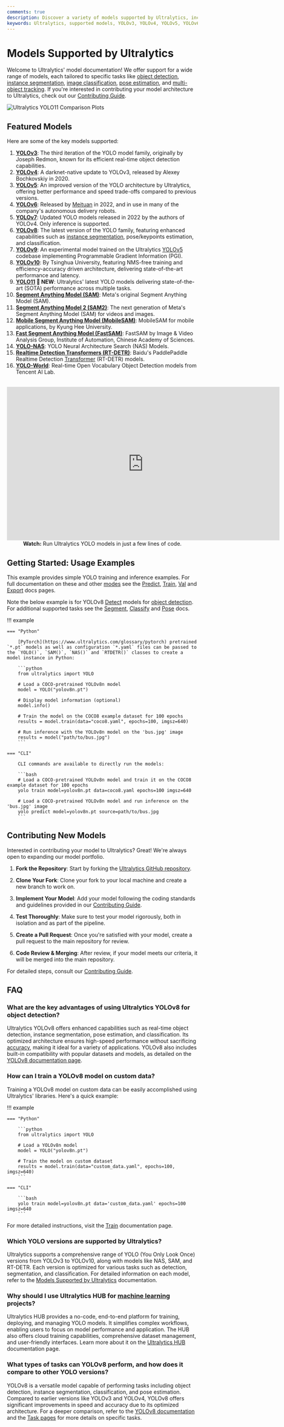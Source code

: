 ```yaml
---
comments: true
description: Discover a variety of models supported by Ultralytics, including YOLOv3 to YOLOv10, NAS, SAM, and RT-DETR for detection, segmentation, and more.
keywords: Ultralytics, supported models, YOLOv3, YOLOv4, YOLOv5, YOLOv6, YOLOv7, YOLOv8, YOLOv9, YOLOv10, SAM, NAS, RT-DETR, object detection, image segmentation, classification, pose estimation, multi-object tracking
---
```


# Models Supported by Ultralytics

Welcome to Ultralytics' model documentation! We offer support for a wide range of models, each tailored to specific tasks like [object detection](../tasks/detect.md), [instance segmentation](../tasks/segment.md), [image classification](../tasks/classify.md), [pose estimation](../tasks/pose.md), and [multi-object tracking](../modes/track.md). If you're interested in contributing your model architecture to Ultralytics, check out our [Contributing Guide](../help/contributing.md).

![Ultralytics YOLO11 Comparison Plots](https://raw.githubusercontent.com/ultralytics/assets/refs/heads/main/yolo/performance-comparison.png)

## Featured Models

Here are some of the key models supported:

1. **[YOLOv3](yolov3.md)**: The third iteration of the YOLO model family, originally by Joseph Redmon, known for its efficient real-time object detection capabilities.
2. **[YOLOv4](yolov4.md)**: A darknet-native update to YOLOv3, released by Alexey Bochkovskiy in 2020.
3. **[YOLOv5](yolov5.md)**: An improved version of the YOLO architecture by Ultralytics, offering better performance and speed trade-offs compared to previous versions.
4. **[YOLOv6](yolov6.md)**: Released by [Meituan](https://about.meituan.com/) in 2022, and in use in many of the company's autonomous delivery robots.
5. **[YOLOv7](yolov7.md)**: Updated YOLO models released in 2022 by the authors of YOLOv4. Only inference is supported.
6. **[YOLOv8](yolov8.md)**: The latest version of the YOLO family, featuring enhanced capabilities such as [instance segmentation](https://www.ultralytics.com/glossary/instance-segmentation), pose/keypoints estimation, and classification.
7. **[YOLOv9](yolov9.md)**: An experimental model trained on the Ultralytics [YOLOv5](yolov5.md) codebase implementing Programmable Gradient Information (PGI).
8. **[YOLOv10](yolov10.md)**: By Tsinghua University, featuring NMS-free training and efficiency-accuracy driven architecture, delivering state-of-the-art performance and latency.
9. **[YOLO11](yolo11.md) 🚀 NEW**: Ultralytics' latest YOLO models delivering state-of-the-art (SOTA) performance across multiple tasks.
10. **[Segment Anything Model (SAM)](sam.md)**: Meta's original Segment Anything Model (SAM).
11. **[Segment Anything Model 2 (SAM2)](sam-2.md)**: The next generation of Meta's Segment Anything Model (SAM) for videos and images.
12. **[Mobile Segment Anything Model (MobileSAM)](mobile-sam.md)**: MobileSAM for mobile applications, by Kyung Hee University.
13. **[Fast Segment Anything Model (FastSAM)](fast-sam.md)**: FastSAM by Image & Video Analysis Group, Institute of Automation, Chinese Academy of Sciences.
14. **[YOLO-NAS](yolo-nas.md)**: YOLO Neural Architecture Search (NAS) Models.
15. **[Realtime Detection Transformers (RT-DETR)](rtdetr.md)**: Baidu's PaddlePaddle Realtime Detection [Transformer](https://www.ultralytics.com/glossary/transformer) (RT-DETR) models.
16. **[YOLO-World](yolo-world.md)**: Real-time Open Vocabulary Object Detection models from Tencent AI Lab.

<p align="center">
  <br>
  <iframe loading="lazy" width="720" height="405" src="https://www.youtube.com/embed/MWq1UxqTClU?si=nHAW-lYDzrz68jR0"
    title="YouTube video player" frameborder="0"
    allow="accelerometer; autoplay; clipboard-write; encrypted-media; gyroscope; picture-in-picture; web-share"
    allowfullscreen>
  </iframe>
  <br>
  <strong>Watch:</strong> Run Ultralytics YOLO models in just a few lines of code.
</p>

## Getting Started: Usage Examples

This example provides simple YOLO training and inference examples. For full documentation on these and other [modes](../modes/index.md) see the [Predict](../modes/predict.md), [Train](../modes/train.md), [Val](../modes/val.md) and [Export](../modes/export.md) docs pages.

Note the below example is for YOLOv8 [Detect](../tasks/detect.md) models for [object detection](https://www.ultralytics.com/glossary/object-detection). For additional supported tasks see the [Segment](../tasks/segment.md), [Classify](../tasks/classify.md) and [Pose](../tasks/pose.md) docs.

!!! example

    === "Python"

        [PyTorch](https://www.ultralytics.com/glossary/pytorch) pretrained `*.pt` models as well as configuration `*.yaml` files can be passed to the `YOLO()`, `SAM()`, `NAS()` and `RTDETR()` classes to create a model instance in Python:

        ```python
        from ultralytics import YOLO

        # Load a COCO-pretrained YOLOv8n model
        model = YOLO("yolov8n.pt")

        # Display model information (optional)
        model.info()

        # Train the model on the COCO8 example dataset for 100 epochs
        results = model.train(data="coco8.yaml", epochs=100, imgsz=640)

        # Run inference with the YOLOv8n model on the 'bus.jpg' image
        results = model("path/to/bus.jpg")
        ```

    === "CLI"

        CLI commands are available to directly run the models:

        ```bash
        # Load a COCO-pretrained YOLOv8n model and train it on the COCO8 example dataset for 100 epochs
        yolo train model=yolov8n.pt data=coco8.yaml epochs=100 imgsz=640

        # Load a COCO-pretrained YOLOv8n model and run inference on the 'bus.jpg' image
        yolo predict model=yolov8n.pt source=path/to/bus.jpg
        ```

## Contributing New Models

Interested in contributing your model to Ultralytics? Great! We're always open to expanding our model portfolio.

1. **Fork the Repository**: Start by forking the [Ultralytics GitHub repository](https://github.com/ultralytics/ultralytics).

2. **Clone Your Fork**: Clone your fork to your local machine and create a new branch to work on.

3. **Implement Your Model**: Add your model following the coding standards and guidelines provided in our [Contributing Guide](../help/contributing.md).

4. **Test Thoroughly**: Make sure to test your model rigorously, both in isolation and as part of the pipeline.

5. **Create a Pull Request**: Once you're satisfied with your model, create a pull request to the main repository for review.

6. **Code Review & Merging**: After review, if your model meets our criteria, it will be merged into the main repository.

For detailed steps, consult our [Contributing Guide](../help/contributing.md).

## FAQ

### What are the key advantages of using Ultralytics YOLOv8 for object detection?

Ultralytics YOLOv8 offers enhanced capabilities such as real-time object detection, instance segmentation, pose estimation, and classification. Its optimized architecture ensures high-speed performance without sacrificing [accuracy](https://www.ultralytics.com/glossary/accuracy), making it ideal for a variety of applications. YOLOv8 also includes built-in compatibility with popular datasets and models, as detailed on the [YOLOv8 documentation page](../models/yolov8.md).

### How can I train a YOLOv8 model on custom data?

Training a YOLOv8 model on custom data can be easily accomplished using Ultralytics' libraries. Here's a quick example:

!!! example

    === "Python"

        ```python
        from ultralytics import YOLO

        # Load a YOLOv8n model
        model = YOLO("yolov8n.pt")

        # Train the model on custom dataset
        results = model.train(data="custom_data.yaml", epochs=100, imgsz=640)
        ```

    === "CLI"

        ```bash
        yolo train model=yolov8n.pt data='custom_data.yaml' epochs=100 imgsz=640
        ```

For more detailed instructions, visit the [Train](../modes/train.md) documentation page.

### Which YOLO versions are supported by Ultralytics?

Ultralytics supports a comprehensive range of YOLO (You Only Look Once) versions from YOLOv3 to YOLOv10, along with models like NAS, SAM, and RT-DETR. Each version is optimized for various tasks such as detection, segmentation, and classification. For detailed information on each model, refer to the [Models Supported by Ultralytics](../models/index.md) documentation.

### Why should I use Ultralytics HUB for [machine learning](https://www.ultralytics.com/glossary/machine-learning-ml) projects?

Ultralytics HUB provides a no-code, end-to-end platform for training, deploying, and managing YOLO models. It simplifies complex workflows, enabling users to focus on model performance and application. The HUB also offers cloud training capabilities, comprehensive dataset management, and user-friendly interfaces. Learn more about it on the [Ultralytics HUB](../hub/index.md) documentation page.

### What types of tasks can YOLOv8 perform, and how does it compare to other YOLO versions?

YOLOv8 is a versatile model capable of performing tasks including object detection, instance segmentation, classification, and pose estimation. Compared to earlier versions like YOLOv3 and YOLOv4, YOLOv8 offers significant improvements in speed and accuracy due to its optimized architecture. For a deeper comparison, refer to the [YOLOv8 documentation](../models/yolov8.md) and the [Task pages](../tasks/index.md) for more details on specific tasks.
